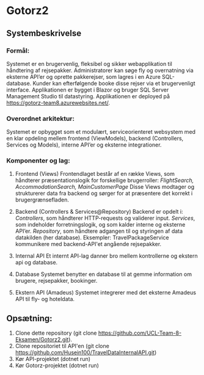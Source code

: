 # Gotorz2

## Systembeskrivelse 

### Formål:
Systemet er en brugervenlig, fleksibel og sikker webapplikation til håndtering af rejsepakker. Administratorer kan søge fly og overnatning via eksterne API’er og oprette pakkerejser, som lagres i en Azure SQL-database. Kunder kan efterfølgende booke disse rejser via et brugervenligt interface. Applikationen er bygget i Blazor og bruger SQL Server Management Studio til datastyring. Applikationen er deployed på https://gotorz-team8.azurewebsites.net/.  

### Overordnet arkitektur:
Systemet er opbygget som et modulært, serviceorienteret websystem med en klar opdeling mellem frontend (ViewModels), backend (Controllers, Services og Models), interne API’er og eksterne integrationer. 

### Komponenter og lag: 

1. Frontend (Views) 
Frontendlaget består af en række Views, som håndterer præsentationslogik for forskellige brugerroller: _FlightSearch, AccommodationSearch, MainCustomerPage_
Disse Views modtager og strukturerer data fra backend og sørger for at præsentere det korrekt i brugergrænsefladen. 

3. Backend (Controllers & Services@Repository) 
Backend er opdelt i:
 _Controllers_, som håndterer HTTP-requests og validerer input.
_Services_, som indeholder forretningslogik, og som kalder interne og eksterne API’er.
_Repository_, som håndtere adgangen til og styringen af data datakilden (her database). 
Eksempler: 
TravelPackageService kommunikere med backend-API'et angående rejsepakker. 

3. Internal API 
Et internt API-lag danner bro mellem kontrollerne og ekstern  api og database. 

4. Database 
Systemet benytter en database til at gemme information om brugere, rejsepakker, bookinger. 

5. Ekstern API (Amadeus) 
Systemet integrerer med det eksterne Amadeus API til fly- og hoteldata.  

 

## Opsætning: 

1. Clone dette repository (git clone https://github.com/UCL-Team-8-Eksamen/Gotorz2.git). 
2. Clone repositoriet til API'en (git clone https://github.com/Husein100/TravelDataInternalAPI.git) 
3. Kør API-projektet (dotnet run) 
4. Kør Gotorz-projektet (dotnet run) 
